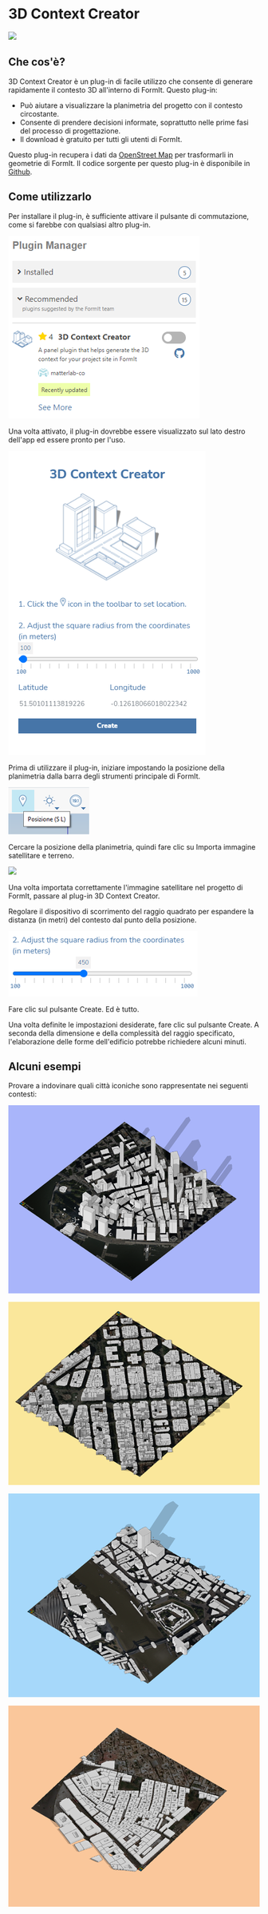 # 3D Context Creator

![](../../.gitbook/assets/contextcreator1.gif)

## Che cos'è?

3D Context Creator è un plug-in di facile utilizzo che consente di generare rapidamente il contesto 3D all'interno di FormIt. Questo plug-in:

* Può aiutare a visualizzare la planimetria del progetto con il contesto circostante.
* Consente di prendere decisioni informate, soprattutto nelle prime fasi del processo di progettazione.
* Il download è gratuito per tutti gli utenti di FormIt.&#x20;

Questo plug-in recupera i dati da [OpenStreet Map](https://www.openstreetmap.org/about) per trasformarli in geometrie di FormIt. Il codice sorgente per questo plug-in è disponibile in [Github](https://github.com/matterlab-co/FormIt-Context-Plugin).&#x20;

## Come utilizzarlo

Per installare il plug-in, è sufficiente attivare il pulsante di commutazione, come si farebbe con qualsiasi altro plug-in.

![](../../.gitbook/assets/contextcreator3.png)

Una volta attivato, il plug-in dovrebbe essere visualizzato sul lato destro dell'app ed essere pronto per l'uso.

![](../../.gitbook/assets/formitUI.PNG)

Prima di utilizzare il plug-in, iniziare impostando la posizione della planimetria dalla barra degli strumenti principale di FormIt.

![](<../../.gitbook/assets/image (76).png>)

Cercare la posizione della planimetria, quindi fare clic su Importa immagine satellitare e terreno.

![](<../../.gitbook/assets/image (77).png>)

Una volta importata correttamente l'immagine satellitare nel progetto di FormIt, passare al plug-in 3D Context Creator.

Regolare il dispositivo di scorrimento del raggio quadrato per espandere la distanza (in metri) del contesto dal punto della posizione.

![](../../.gitbook/assets/contextcreator7.png)

Fare clic sul pulsante Create. Ed è tutto.

Una volta definite le impostazioni desiderate, fare clic sul pulsante Create. A seconda della dimensione e della complessità del raggio specificato, l'elaborazione delle forme dell'edificio potrebbe richiedere alcuni minuti.

## **Alcuni esempi**

Provare a indovinare quali città iconiche sono rappresentate nei seguenti contesti:

![](<../../.gitbook/assets/image (2).png>)

![](<../../.gitbook/assets/image (34).png>)

![](<../../.gitbook/assets/image (13).png>)

![](<../../.gitbook/assets/image (59).png>)
